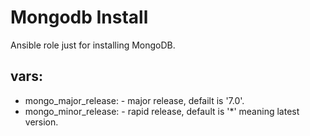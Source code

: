# Mongodb Install

Ansible role just for installing MongoDB.

## vars:
* mongo_major_release: - major release, defailt is '7.0'.
* mongo_minor_release: - rapid release, default is '*' meaning latest version.
